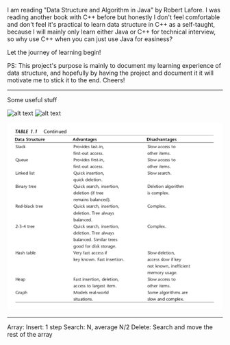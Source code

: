 I am reading "Data Structure and Algorithm in Java" by Robert Lafore. I was reading another book with C++ before but honestly I don't feel comfortable and don't feel it's practical to learn data structure in C++ as a self-taught, because I will mainly only learn either Java or C++ for technical interview, so why use C++ when you can just use Java for easiness?

Let the journey of learning begin!

PS: This project's purpose is mainly to document my learning experience of data structure, and hopefully by having the project and document it it will motivate me to stick it to the end. Cheers!

---
Some useful stuff

![alt text](ch1_assets/adv_disadv_1.png_ "stuff")
![alt text](ch1_assets/adv_disadv_2.png_ "stuff")

<img src="ch1_assets/adv_disadv_2.png">

---

Array:
Insert: 1 step
Search: N, average N/2
Delete: Search and move the rest of the array
